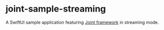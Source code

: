 # joint-sample-streaming

A SwiftUI sample application featuring [Joint framework](https://github.com/aibo-cora/joint-v2) in streaming mode.
